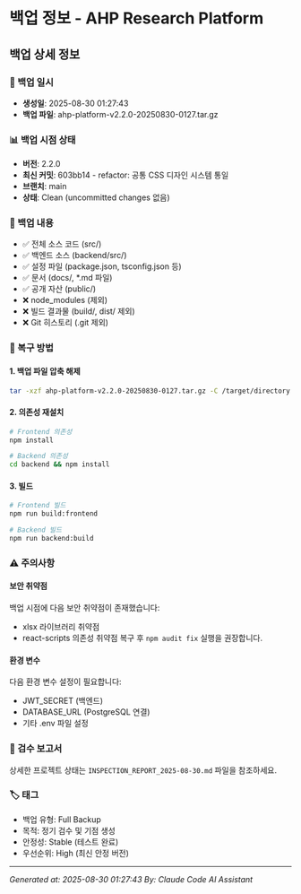 # 백업 정보 - AHP Research Platform

## 백업 상세 정보

### 📅 백업 일시
- **생성일**: 2025-08-30 01:27:43
- **백업 파일**: ahp-platform-v2.2.0-20250830-0127.tar.gz

### 📊 백업 시점 상태
- **버전**: 2.2.0
- **최신 커밋**: 603bb14 - refactor: 공통 CSS 디자인 시스템 통일
- **브랜치**: main
- **상태**: Clean (uncommitted changes 없음)

### 📁 백업 내용
- ✅ 전체 소스 코드 (src/)
- ✅ 백엔드 소스 (backend/src/)
- ✅ 설정 파일 (package.json, tsconfig.json 등)
- ✅ 문서 (docs/, *.md 파일)
- ✅ 공개 자산 (public/)
- ❌ node_modules (제외)
- ❌ 빌드 결과물 (build/, dist/ 제외)
- ❌ Git 히스토리 (.git 제외)

### 🔄 복구 방법

#### 1. 백업 파일 압축 해제
```bash
tar -xzf ahp-platform-v2.2.0-20250830-0127.tar.gz -C /target/directory
```

#### 2. 의존성 재설치
```bash
# Frontend 의존성
npm install

# Backend 의존성
cd backend && npm install
```

#### 3. 빌드
```bash
# Frontend 빌드
npm run build:frontend

# Backend 빌드
npm run backend:build
```

### ⚠️ 주의사항

#### 보안 취약점
백업 시점에 다음 보안 취약점이 존재했습니다:
- xlsx 라이브러리 취약점
- react-scripts 의존성 취약점
복구 후 `npm audit fix` 실행을 권장합니다.

#### 환경 변수
다음 환경 변수 설정이 필요합니다:
- JWT_SECRET (백엔드)
- DATABASE_URL (PostgreSQL 연결)
- 기타 .env 파일 설정

### 📝 검수 보고서
상세한 프로젝트 상태는 `INSPECTION_REPORT_2025-08-30.md` 파일을 참조하세요.

### 🏷️ 태그
- 백업 유형: Full Backup
- 목적: 정기 검수 및 기점 생성
- 안정성: Stable (테스트 완료)
- 우선순위: High (최신 안정 버전)

---
*Generated at: 2025-08-30 01:27:43*
*By: Claude Code AI Assistant*